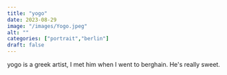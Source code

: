 ```yaml
---
title: "yogo"
date: 2023-08-29
image: "/images/Yogo.jpeg"
alt: ""
categories: ["portrait","berlin"]
draft: false
---
```


yogo is a greek artist, I met him when I went to berghain. He's really sweet. 